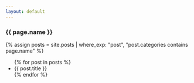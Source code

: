 ```yaml
---
layout: default
---
```

<h3>{{ page.name }}</h3>

{% assign posts = site.posts | where_exp: "post", "post.categories contains page.name" %}

<ul>
{% for post in posts %}
    <li>{{ post.title }}</li>
{% endfor %}
</ul>